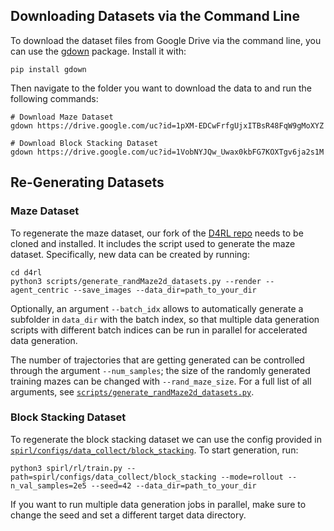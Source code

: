 ## Downloading Datasets via the Command Line

To download the dataset files from Google Drive via the command line, you can use the 
[gdown](https://github.com/wkentaro/gdown) package. Install it with:
```
pip install gdown
```

Then navigate to the folder you want to download the data to and run the following commands:
```
# Download Maze Dataset
gdown https://drive.google.com/uc?id=1pXM-EDCwFrfgUjxITBsR48FqW9gMoXYZ

# Download Block Stacking Dataset
gdown https://drive.google.com/uc?id=1VobNYJQw_Uwax0kbFG7KOXTgv6ja2s1M
``` 

## Re-Generating Datasets

### Maze Dataset
To regenerate the maze dataset, our fork of the [D4RL repo](https://github.com/kpertsch/d4rl) needs to be cloned and installed.
It includes the script used to generate the maze dataset. Specifically, new data can be created by running:
```
cd d4rl
python3 scripts/generate_randMaze2d_datasets.py --render --agent_centric --save_images --data_dir=path_to_your_dir
```
Optionally, an argument `--batch_idx` allows to automatically generate a subfolder in `data_dir` with the batch index, 
so that multiple data generation scripts with different batch indices can be run in parallel
for accelerated data generation.

The number of trajectories that are getting generated can be controlled through the argument `--num_samples`; the size
of the randomly generated training mazes can be changed with `--rand_maze_size`. For a full list of all arguments, see
[```scripts/generate_randMaze2d_datasets.py```](https://github.com/kpertsch/d4rl/scripts/generate_randMaze2d_datasets.py#L72).


### Block Stacking Dataset
To regenerate the block stacking dataset we can use the config provided in [```spirl/configs/data_collect/block_stacking```](spirl/configs/data_collect/block_stacking/conf.py).
To start generation, run:
```
python3 spirl/rl/train.py --path=spirl/configs/data_collect/block_stacking --mode=rollout --n_val_samples=2e5 --seed=42 --data_dir=path_to_your_dir
```
If you want to run multiple data generation jobs in parallel, make sure to change the seed and set a different target 
data directory.